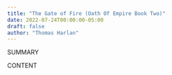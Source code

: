 ```yaml
---
title: "The Gate of Fire (Oath Of Empire Book Two)"
date: 2022-07-24T00:00:00-05:00
draft: false
author: "Thomas Harlan"
---
```


SUMMARY

<!--more-->

CONTENT